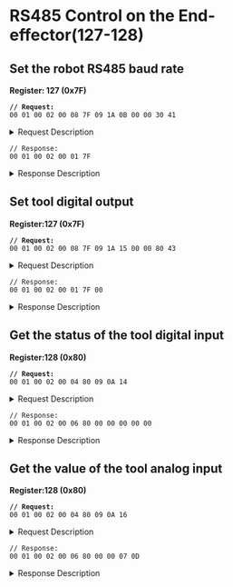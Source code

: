 # RS485 Control on the End-effector(127-128)

## Set the robot RS485 baud rate

**Register: 127 (0x7F)**

<pre><code><strong>// Request:
</strong>00 01 00 02 00 08 7F 09 1A 0B 00 00 30 41
</code></pre>

<details>

<summary>Request Description</summary>

```
//00 01    U16, Transaction ID
//00 02    U16, Protocol Identifier
//00 08    U16, Length 
//7F       U8, Register
//09	   U8, Host ID
//1A 0B	   U16,Address
//00 00 30 41	FP32, Parameter 1, by default is 11(2000000 bps).
0: 4800 bps； 
1: 9600 bps；
2: 19200 bps；
3: 38400 bps；
4: 57600 bps；
5: 115200 bps
6: 230400 bps；
7: 460800 bps；
8: 921600 bps；
9: 1000000 bps；
10: 1500000 bps；
11: 2000000 bps；
12: 2500000 bps；
```

</details>

```
// Response:
00 01 00 02 00 01 7F
```

<details>

<summary>Response Description</summary>

```
//00 01    U16, Transaction ID
//00 02    U16, Protocol Identifier
//00 01    U16, Length 
//7F       U8, Register
```

</details>

## Set tool digital output

**Register:127 (0x7F)**

<pre><code><strong>// Request:
</strong>00 01 00 02 00 08 7F 09 1A 15 00 00 80 43
</code></pre>

<details>

<summary>Request Description</summary>

```
//00 01    U16, Transaction ID
//00 02    U16, Protocol Identifier
//00 08    U16, Length 
//7F       U8, Register
//09	   U8, Host ID
//1A 15	   U16, Register start address
//00 00 80 43	FP32, Parameter 1, 256 in decimal, set digital output 0 low
Data:
256: Set tool digital output 0 to low
257: Set tool digital output 0 to high
512: Set tool digital output 1 to low
514: Set tool digital output 0 to high
```

</details>

```
// Response:
00 01 00 02 00 01 7F 00
```

<details>

<summary>Response Description</summary>

```
//00 01    U16, Transaction ID
//00 02    U16, Protocol Identifier
//00 01    U16, Length 
//7F       U8, Register
//00       U8, State
```

</details>

## Get the status of the tool digital input

**Register:128 (0x80)**

<pre><code><strong>// Request:
</strong>00 01 00 02 00 04 80 09 0A 14
</code></pre>

<details>

<summary>Request Description</summary>

```
//00 01    U16, Transaction ID
//00 02    U16, Protocol Identifier
//00 04    U16, Length 
//80       U8, Register
//09	   U8, Host ID
//0A 14	   U16,Address
```

</details>

```
// Response:
00 01 00 02 00 06 80 00 00 00 00 00
```

<details>

<summary>Response Description</summary>

{% code overflow="wrap" %}
```
//00 01    U16, Transaction ID
//00 02    U16, Protocol Identifier
//00 06    U16, Length 
//80       U8, Register
//00       U8, State
//00 00 00 00    U8, 
The end byte indicates the input status. The digit of 0 corresponds to input 0 and the digit of 1 corresponds to input 1.
```
{% endcode %}

</details>

## Get the value of the tool analog input

**Register:128 (0x80)**

<pre><code><strong>// Request:
</strong>00 01 00 02 00 04 80 09 0A 16
</code></pre>

<details>

<summary>Request Description</summary>

```
//00 01    U16, Transaction ID
//00 02    U16, Protocol Identifier
//00 04    U16, Length 
//80       U8, Register
//09	   U8, Host ID
//0A 16	   U16,Address
Address 0A 16 ： input 0
Address 0A 17 ： input 1
```

</details>

```
// Response:
00 01 00 02 00 06 80 00 00 07 0D
```

<details>

<summary>Response Description</summary>

{% code overflow="wrap" %}
```
//00 01    U16, Transaction ID
//00 02    U16, Protocol Identifier
//00 06    U16, Length 
//80       U8, Register
//00       U8, State
//00 00 07 0D    U8, 
Analog input, range 0~4095,
Corresponding to 0~3.3V
```
{% endcode %}

</details>
